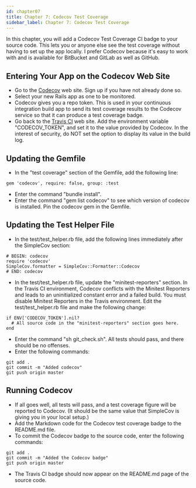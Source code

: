 ```yaml
---
id: chapter07
title: Chapter 7: Codecov Test Coverage
sidebar_label: Chapter 7: Codecov Test Coverage
---
```


In this chapter, you will add a Codecov Test Coverage CI badge to your source code.  This lets you or anyone else see the test coverage without having to set up the app locally.  I prefer Codecov because it's easy to work with and is available for BitBucket and GitLab as well as GitHub.

## Entering Your App on the Codecov Web Site
* Go to the [Codecov](https://codecov.io/) web site.  Sign up if you have not already done so.
* Select your new Rails app as one to be monitored.
* Codecov gives you a repo token.  This is used in your continuous integration build app to send its test coverage results to the Codecov service so that it can produce a test coverage badge.
* Go back to the [Travis CI](https://travis-ci.org/) web site.  Add the environment variable "CODECOV_TOKEN", and set it to the value provided by Codecov.  In the interest of security, do NOT set the option to display its value in the build log.

## Updating the Gemfile
* In the "test coverage" section of the Gemfile, add the following line:
```
gem 'codecov', require: false, group: :test
```
* Enter the command "bundle install".
* Enter the command "gem list codecov" to see which version of codecov is installed.  Pin the codecov gem in the Gemfile.

## Updating the Test Helper File
* In the test/test_helper.rb file, add the following lines immediately after the SimpleCov section:
```
# BEGIN: codecov
require 'codecov'
SimpleCov.formatter = SimpleCov::Formatter::Codecov
# END: codecov
```
* In the test/test_helper.rb file, update the "minitest-reporters" section.  In the Travis CI environment, Codecov conflicts with the Minitest Reporters and leads to an uninitialized constant error and a failed build.  You must disable Minitest Reporters in the Travis environment.  Edit the test/test_helper.rb file and make the following change:
```
if ENV['CODECOV_TOKEN'].nil?
  # All source code in the "minitest-reporters" section goes here.
end
```
* Enter the command "sh git_check.sh".  All tests should pass, and there should be no offenses.
* Enter the following commands:
```
git add .
git commit -m "Added codecov"
git push origin master
```

## Running Codecov
* If all goes well, all tests will pass, and a test coverage figure will be reported to Codecov.  (It should be the same value that SimpleCov is giving you in your local setup.)
* Add the Markdown code for the Codecov test coverage badge to the README.md file.
* To commit the Codecov badge to the source code, enter the following commands:
```
git add .
git commit -m "Added the Codecov badge"
git push origin master
```
* The Travis CI badge should now appear on the README.md page of the source code.
